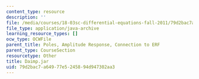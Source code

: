 ```yaml
---
content_type: resource
description: ''
file: /media/courses/18-03sc-differential-equations-fall-2011/79d2bac7a64977e5245894d947302aa3_Daimp.jar
file_type: application/java-archive
learning_resource_types: []
ocw_type: OCWFile
parent_title: Poles, Amplitude Response, Connection to ERF
parent_type: CourseSection
resourcetype: Other
title: Daimp.jar
uid: 79d2bac7-a649-77e5-2458-94d947302aa3
---
```

